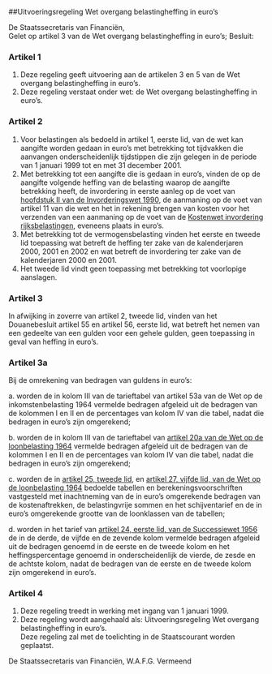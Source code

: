 <meta http-equiv='Content-Type' content='text/html; charset=utf-8' />

##Uitvoeringsregeling Wet overgang belastingheffing in euro’s

De Staatssecretaris van Financiën,  
Gelet op artikel 3 van de Wet overgang belastingheffing in euro’s;
Besluit:    

### Artikel  1  

1.  Deze regeling geeft uitvoering aan de artikelen 3 en 5 van de Wet overgang belastingheffing in euro’s.   
2.  Deze regeling verstaat onder wet: de Wet overgang belastingheffing in euro’s.   

### Artikel  2  

1.  Voor belastingen als bedoeld in artikel 1, eerste lid, van de wet kan aangifte worden gedaan in euro’s met betrekking tot tijdvakken die aanvangen onderscheidenlijk tijdstippen die zijn gelegen in de periode van 1 januari 1999 tot en met 31 december 2001.   
2.  Met betrekking tot een aangifte die is gedaan in euro’s, vinden de op de aangifte volgende heffing van de belasting waarop de aangifte betrekking heeft, de invordering in eerste aanleg op de voet van [hoofdstuk II van de Invorderingswet 1990](../../../../../../../../wet/invorderingswet/1990/BWBR0004770/README.md), de aanmaning op de voet van artikel 11 van die wet en het in rekening brengen van kosten voor het verzenden van een aanmaning op de voet van de [Kostenwet invordering rijksbelastingen](../../../../../../../../wet/kostenwet/invordering/rijksbelastingen/BWBR0002645/README.md), eveneens plaats in euro’s.   
3.  Met betrekking tot de vermogensbelasting vinden het eerste en tweede lid toepassing wat betreft de heffing ter zake van de kalenderjaren 2000, 2001 en 2002 en wat betreft de invordering ter zake van de kalenderjaren 2000 en 2001.   
4.  Het tweede lid vindt geen toepassing met betrekking tot voorlopige aanslagen.   

### Artikel  3  

In afwijking in zoverre van artikel 2, tweede lid, vinden van het Douanebesluit artikel 55 en artikel 56, eerste lid, wat betreft het nemen van een gedeelte van een gulden voor een gehele gulden, geen toepassing in geval van heffing in euro’s.  

### Artikel 3a  

Bij de omrekening van bedragen van guldens in euro’s:  

a.  worden de in kolom III van de tarieftabel van artikel 53a van de Wet op de inkomstenbelasting 1964 vermelde bedragen afgeleid uit de bedragen van de kolommen I en II en de percentages van kolom IV van die tabel, nadat die bedragen in euro’s zijn omgerekend;   

b.  worden de in kolom III van de tarieftabel van [artikel 20a van de Wet op de loonbelasting 1964](../../../../../../../../wet/wet/op/de/loonbelasting/1964/BWBR0002471/README.md) vermelde bedragen afgeleid uit de bedragen van de kolommen I en II en de percentages van kolom IV van die tabel, nadat die bedragen in euro’s zijn omgerekend;   

c.  worden de in [artikel 25, tweede lid](../../../../../../../../wet/wet/op/de/loonbelasting/1964/BWBR0002471/README.md), en [artikel 27, vijfde lid, van de Wet op de loonbelasting 1964](../../../../../../../../wet/wet/op/de/loonbelasting/1964/BWBR0002471/README.md) bedoelde tabellen en berekeningsvoorschriften vastgesteld met inachtneming van de in euro’s omgerekende bedragen van de kostenaftrekken, de belastingvrije sommen en het schijventarief en de in euro’s omgerekende grootte van de loonklassen van de tabellen;   

d.  worden in het tarief van [artikel 24, eerste lid, van de Successiewet 1956](../../../../../../../../wet/successiewet/1956/BWBR0002226/README.md) de in de derde, de vijfde en de zevende kolom vermelde bedragen afgeleid uit de bedragen genoemd in de eerste en de tweede kolom en het heffingspercentage genoemd in onderscheidenlijk de vierde, de zesde en de achtste kolom, nadat de bedragen van de eerste en de tweede kolom zijn omgerekend in euro’s.   

### Artikel  4  

1.  Deze regeling treedt in werking met ingang van 1 januari 1999.   
2.  Deze regeling wordt aangehaald als: Uitvoeringsregeling Wet overgang belastingheffing in euro’s.  
Deze regeling zal met de toelichting in de Staatscourant worden geplaatst.   

De 
Staatssecretaris van Financiën, 
W.A.F.G. Vermeend      
